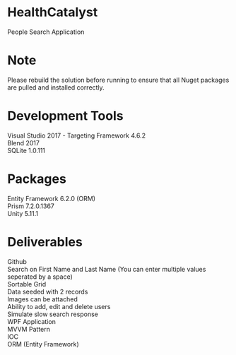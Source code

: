 # HealthCatalyst
People Search Application  

# Note
Please rebuild the solution before running to ensure that all Nuget packages are pulled and installed correctly.  

# Development Tools
Visual Studio 2017 - Targeting Framework 4.6.2  
Blend 2017  
SQLite 1.0.111   

# Packages
Entity Framework 6.2.0 (ORM)  
Prism 7.2.0.1367  
Unity 5.11.1  

# Deliverables
Github  
Search on First Name and Last Name (You can enter multiple values seperated by a space)  
Sortable Grid  
Data seeded with 2 records  
Images can be attached  
Ability to add, edit and delete users  
Simulate slow search response  
WPF Application  
MVVM Pattern  
IOC  
ORM (Entity Framework)  
